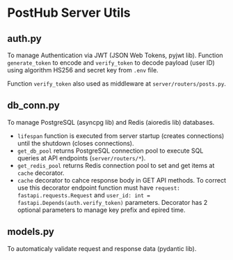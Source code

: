 # PostHub Server Utils

## auth.py

To manage Authentication via JWT (JSON Web Tokens, pyjwt lib).
Function `generate_token` to encode and `verify_token` to decode payload (user ID) using algorithm HS256 and secret key from `.env` file.

Function `verify_token` also used as middleware at `server/routers/posts.py`.

## db_conn.py

To manage PostgreSQL (asyncpg lib) and Redis (aioredis lib) databases.

- `lifespan` function is executed from server startup (creates connections) until the shutdown (closes connections).
- `get_db_pool` returns PostgreSQL connection pool to execute SQL queries at API endpoints (`server/routers/*`).
- `get_redis_pool` returns Redis connection pool to set and get items at `cache` decorator.
- `cache` decorator to cahce response body in GET API methods. To correct use this decorator endpoint function must have `request: fastapi.requests.Request` and `user_id: int = fastapi.Depends(auth.verify_token)` parameters. Decorator has 2 optional parameters to manage key prefix and epired time.

## models.py

To automaticaly validate request and response data (pydantic lib).